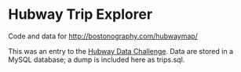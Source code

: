 Hubway Trip Explorer
===============

Code and data for http://bostonography.com/hubwaymap/

This was an entry to the [Hubway Data Challenge](http://hubwaydatachallenge.org/). Data are stored in a MySQL database; a dump is included here as trips.sql.
